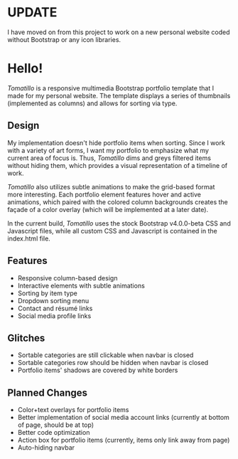 # UPDATE
I have moved on from this project to work on a new personal website coded without Bootstrap or any icon libraries.

# Hello!
*Tomatillo* is a responsive multimedia Bootstrap portfolio template that I made for my personal website. The template displays a series of thumbnails (implemented as columns) and allows for sorting via type.

## Design
My implementation doesn't hide portfolio items when sorting. Since I work with a variety of art forms, I want my portfolio to emphasize what my current area of focus is. Thus, *Tomatillo* dims and greys filtered items without hiding them, which provides a visual representation of a timeline of work.

*Tomatillo* also utilizes subtle animations to make the grid-based format more interesting. Each portfolio element features hover and active animations, which paired with the colored column backgrounds creates the façade of a color overlay (which will be implemented at a later date).

In the current build, *Tomatillo* uses the stock Bootstrap v4.0.0-beta CSS and Javascript files, while all custom CSS and Javascript is contained in the index.html file.

## Features

- Responsive column-based design
- Interactive elements with subtle animations
- Sorting by item type
- Dropdown sorting menu
- Contact and résumé links
- Social media profile links


## Glitches

- Sortable categories are still clickable when navbar is closed
- Sortable categories row should be hidden when navbar is closed
- Portfolio items' shadows are covered by white borders


## Planned Changes

- Color+text overlays for portfolio items
- Better implementation of social media account links (currently at bottom of page, should be at top)
- Better code optimization
- Action box for portfolio items (currently, items only link away from page)
- Auto-hiding navbar

